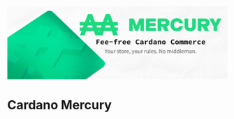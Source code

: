 ![Cardano Mercury: Fee-Free Cardano Commerce](https://github.com/cardano-mercury/.github/blob/9a0c6e10f3e1be58f1d357add3dc0d549c8605ee/media/header.png)

# Cardano Mercury
